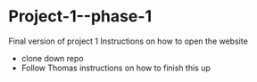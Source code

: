 # Project-1--phase-1
Final version of project 1 
Instructions on how to open the website 
- clone down repo 
- Follow Thomas instructions on how to finish this up 

